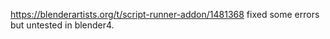 https://blenderartists.org/t/script-runner-addon/1481368
fixed some errors but
untested in blender4.
